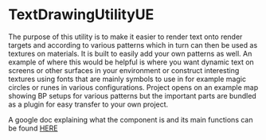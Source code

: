 # TextDrawingUtilityUE

The purpose of this utility is to make it easier to render text onto render targets and according to various patterns which in turn can then be used as textures on materials. 
It is built to easily add your own patterns as well. 
An example of where this would be helpful is where you want dynamic text on screens or other surfaces in your environment or construct interesting textures using fonts that are mainly symbols to use in for example magic circles or runes in various configurations.
Project opens on an example map showing BP setups for various patterns but the important parts are bundled as a plugin for easy transfer to your own project.

A google doc explaining what the component is and its main functions can be found [HERE](https://docs.google.com/document/d/1l5Js_UwZ8Yt9j8iu1MbCXU0oEqtX0cDAlW862XhXbuM/edit?usp=sharing)
